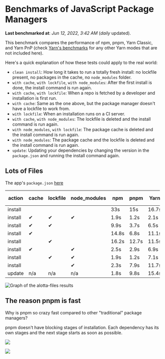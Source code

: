 # Benchmarks of JavaScript Package Managers

**Last benchmarked at**: _Jun 12, 2022, 3:42 AM_ (_daily_ updated).

This benchmark compares the performance of npm, pnpm, Yarn Classic, and Yarn PnP (check [Yarn's benchmarks](https://yarnpkg.com/benchmarks) for any other Yarn modes that are not included here).

Here's a quick explanation of how these tests could apply to the real world:

- `clean install`: How long it takes to run a totally fresh install: no lockfile present, no packages in the cache, no `node_modules` folder.
- `with cache`, `with lockfile`, `with node_modules`: After the first install is done, the install command is run again.
- `with cache`, `with lockfile`: When a repo is fetched by a developer and installation is first run.
- `with cache`: Same as the one above, but the package manager doesn't have a lockfile to work from.
- `with lockfile`: When an installation runs on a CI server.
- `with cache`, `with node_modules`: The lockfile is deleted and the install command is run again.
- `with node_modules`, `with lockfile`: The package cache is deleted and the install command is run again.
- `with node_modules`: The package cache and the lockfile is deleted and the install command is run again.
- `update`: Updating your dependencies by changing the version in the `package.json` and running the install command again.

## Lots of Files

The app's `package.json` [here](https://github.com/pnpm/pnpm.github.io/blob/main/benchmarks/fixtures/alotta-files/package.json)

| action  | cache | lockfile | node_modules| npm | pnpm | Yarn | Yarn PnP |
| ---     | ---   | ---      | ---         | --- | ---  | ---  | ---      |
| install |       |          |             | 33s | 15s | 16.7s | 22.9s |
| install | ✔     | ✔        | ✔           | 1.9s | 1.2s | 2.1s | n/a |
| install | ✔     | ✔        |             | 9.9s | 3.7s | 6.5s | 1.4s |
| install | ✔     |          |             | 14.8s | 6.8s | 11.1s | 6.1s |
| install |       | ✔        |             | 16.2s | 12.7s | 11.5s | 17.2s |
| install | ✔     |          | ✔           | 2.5s | 2.9s | 6.9s | n/a |
| install |       | ✔        | ✔           | 1.9s | 1.2s | 7.1s | n/a |
| install |       |          | ✔           | 2.3s | 7.9s | 11.7s | n/a |
| update  | n/a | n/a | n/a | 1.8s | 9.8s | 15.4s | 28.3s |

<img alt="Graph of the alotta-files results" src="/img/benchmarks/alotta-files.svg" />

## The reason pnpm is fast

Why is pnpm so crazy fast compared to other "traditional" package managers?

pnpm doesn't have blocking stages of installation. Each dependency has its own stages and the next stage starts as soon as possible.

![](/img/installation-stages-of-other-pms.png)

![](/img/installation-stages-of-pnpm.jpg)